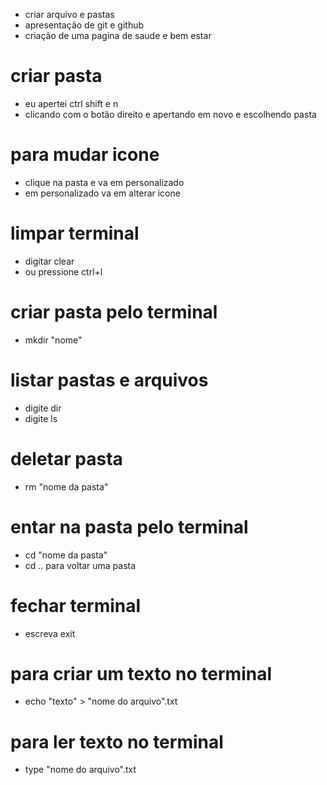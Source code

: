 * criar arquivo e pastas 
* apresentação de git e github
* criação de uma pagina de saude e bem estar

# criar pasta
* eu apertei ctrl shift e n
* clicando com o botão direito e apertando em novo e escolhendo pasta

# para mudar icone
* clique na pasta e va em personalizado
* em personalizado va em alterar icone

# limpar terminal
* digitar clear
* ou pressione ctrl+l

# criar pasta pelo terminal
* mkdir "nome"

# listar pastas e arquivos
* digite dir
* digite ls

# deletar pasta 
* rm "nome da pasta"

# entar na pasta pelo terminal
* cd "nome da pasta"
* cd .. para voltar uma pasta

# fechar terminal
* escreva exit

# para criar um texto no terminal
* echo "texto" > "nome do arquivo".txt

# para ler texto no terminal
* type "nome do arquivo".txt